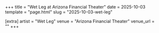 +++
title = "Wet Leg at Arizona Financial Theater"
date = 2025-10-03
template = "page.html"
slug = "2025-10-03-wet-leg"

[extra]
artist = "Wet Leg"
venue = "Arizona Financial Theater"
venue_url = ""
+++
